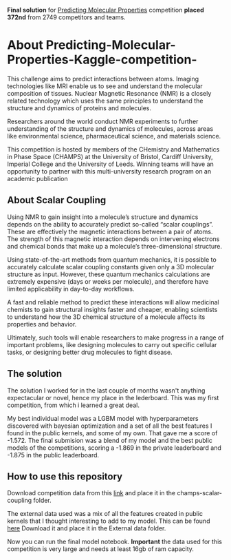 **Final solution** for [Predicting Molecular Properties](https://www.kaggle.com/c/champs-scalar-coupling) competition **placed 372nd** from 2749 competitors and teams.

# About Predicting-Molecular-Properties-Kaggle-competition-

This challenge aims to predict interactions between atoms. Imaging technologies like MRI enable us to see and understand the molecular composition of tissues. Nuclear Magnetic Resonance (NMR) is a closely related technology which uses the same principles to understand the structure and dynamics of proteins and molecules.

Researchers around the world conduct NMR experiments to further understanding of the structure and dynamics of molecules, across areas like environmental science, pharmaceutical science, and materials science.

This competition is hosted by members of the CHemistry and Mathematics in Phase Space (CHAMPS) at the University of Bristol, Cardiff University, Imperial College and the University of Leeds. Winning teams will have an opportunity to partner with this multi-university research program on an academic publication

## About Scalar Coupling

Using NMR to gain insight into a molecule’s structure and dynamics depends on the ability to accurately predict so-called “scalar couplings”. These are effectively the magnetic interactions between a pair of atoms. The strength of this magnetic interaction depends on intervening electrons and chemical bonds that make up a molecule’s three-dimensional structure.

Using state-of-the-art methods from quantum mechanics, it is possible to accurately calculate scalar coupling constants given only a 3D molecular structure as input. However, these quantum mechanics calculations are extremely expensive (days or weeks per molecule), and therefore have limited applicability in day-to-day workflows.

A fast and reliable method to predict these interactions will allow medicinal chemists to gain structural insights faster and cheaper, enabling scientists to understand how the 3D chemical structure of a molecule affects its properties and behavior.

Ultimately, such tools will enable researchers to make progress in a range of important problems, like designing molecules to carry out specific cellular tasks, or designing better drug molecules to fight disease.

## The solution
The solution I worked for in the last couple of months wasn't anything expectacular or novel, hence my place in the lederboard. This was my first competition, from which i learned a great deal. 

My best individual model was a LGBM model with hyperparameters discovered with bayesian optimization and a set of all the best features I found in the public kernels, and some of my own. That gave me a score of -1.572. The final submision was a blend of my model and the best public models of the competitions, scoring a -1.869 in the private leaderboard and -1.875 in the public leaderboard.  

## How to use this repository

Download competition data from this [link](https://www.kaggle.com/c/champs-scalar-coupling/data) and place it in the champs-scalar-coupling folder. 

The external data used was a mix of all the features created in public kernels that I thought interesting to add to my model. This can be found [here](https://drive.google.com/drive/folders/1p4hcH7mPcyT4nho0wPrlpObTb_VUkgDD?usp=sharing) Download it and place it in the External data folder. 

Now you can run the final model notebook. **Important** the data used for this competition is very large and needs at least 16gb of ram capacity.

